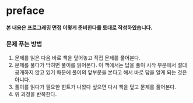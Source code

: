 # preface

**본 내용은 프로그래밍 면접 이렇게 준비한다를 토대로 작성하였습니다.**



### 문제 푸는 방법

 1. 문제를 읽은 다음 바로 책을 덮어놓고 직접 문제를 풀어본다.
 2. 문제를 풀다가 막히면 풀이를 읽어본다. 이 책에서는 답을 풀이 시작 부분에서 절대 공개하지 않고 있기 때문에 풀이의 앞부분을 본다고 해서 바로 답을 알게 되는 것은 아니다.
 3. 풀이를 읽다가 필요한 힌트가 나왔다 싶으면 다시 책을 덮고 문제를 풀어본다.
 4. 위 과정을 반복한다.
